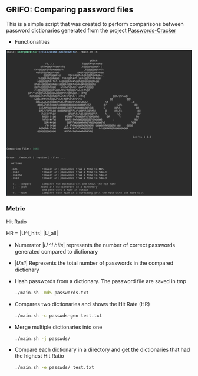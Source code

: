 ## GRIFO: Comparing password files



This is a simple script that was created to perform comparisons between password dictionaries generated from the project  [Passwords-Cracker](https://github.com/MarlonBrendonx/Passwords-Cracker)





* Functionalities

![](./figs/help.png)



### Metric

Hit Ratio

HR = |U^l_hits| |U_all|

* Numerator |𝑈 ^𝑙 ℎ𝑖𝑡𝑠| represents the number of correct passwords generated compared to dictionary

*  |𝑈𝑎𝑙𝑙| Represents the total number of passwords in the compared dictionary



* Hash passwords from a dictionary. The password file are saved in tmp

  ```bash
  ./main.sh -md5 passwords.txt
  ```

  

* Compares two dictionaries and shows the Hit Rate (HR)

  ```bash
  ./main.sh -c passwds-gen test.txt
  ```

  

* Merge multiple dictionaries into one

  ```bash
  ./main.sh -j passwds/
  ```

  

* Compare each dictionary in a directory and get the dictionaries that had the highest Hit Ratio

  ```bash
  ./main.sh -e passwds/ test.txt
  ```

  
